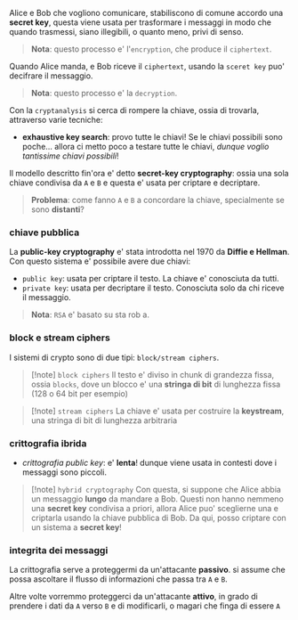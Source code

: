 Alice e Bob che vogliono comunicare, stabiliscono di comune accordo una **secret key**, questa viene usata per trasformare i messaggi in modo che quando trasmessi, siano illegibili, o quanto meno, privi di senso.

> **Nota**: questo processo e' l'`encryption`, che produce il `ciphertext`.


Quando Alice manda, e Bob riceve il `ciphertext`, usando la `sceret key` puo' decifrare il messaggio.

> **Nota**: questo processo e' la `decryption`.

Con la `cryptanalysis` si cerca di rompere la chiave, ossia di trovarla, attraverso varie tecniche:
* **exhaustive key search**: provo tutte le chiavi! Se le chiavi possibili sono poche... allora ci metto poco a testare tutte le chiavi, *dunque voglio tantissime chiavi possibili*!

Il modello descritto fin'ora e' detto **secret-key cryptography**: ossia una sola chiave condivisa da `A` e `B` e questa e' usata per criptare e decriptare.

> **Problema**: come fanno `A` e `B` a concordare la chiave, specialmente se sono **distanti**?

### chiave pubblica
La **public-key cryptography** e' stata introdotta nel 1970 da **Diffie e Hellman**. Con questo sistema e' possibile avere due chiavi:
* `public key`: usata per criptare il testo. La chiave e' conosciuta da tutti.
* `private key`: usata per decriptare il testo. Conosciuta solo da chi riceve il messaggio.

> **Nota**: `RSA` e' basato su sta rob a.


### block e stream ciphers
I sistemi di crypto sono di due tipi: `block/stream ciphers`. 

> [!note] `block ciphers`
> Il testo e' diviso in chunk di grandezza fissa, ossia `blocks`, dove un blocco e' una **stringa di bit** di lunghezza fissa (128 o 64 bit per esempio)


> [!note] `stream ciphers`
> La chiave e' usata per costruire la **keystream**, una stringa di bit di lunghezza arbitraria

### crittografia ibrida
* *crittografia public key*: e' **lenta**! dunque viene usata in contesti dove i messaggi sono piccoli.

> [!note] `hybrid cryptography`
> Con questa, si suppone che Alice abbia un messaggio **lungo** da mandare a Bob.
> Questi non hanno nemmeno una **secret key** condivisa a priori, allora Alice puo' sceglierne una e criptarla usando la chiave pubblica di Bob. Da qui, posso criptare con un sistema a **secret key**!

### integrita dei messaggi
La crittografia serve a proteggermi da un'attacante **passivo**. si assume che possa ascoltare il flusso di informazioni che passa tra `A` e `B`.

Altre volte vorremmo proteggerci da un'attacante **attivo**, in grado di prendere i dati da `A` verso `B` e di modificarli, o magari che finga di essere `A`